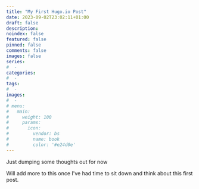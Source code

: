 ```yaml
---
title: "My First Hugo.io Post"
date: 2023-09-02T23:02:11+01:00
draft: false
description:
noindex: false
featured: false
pinned: false
comments: false
images: false
series:
#  -
categories:
#  -
tags:
#  -
images:
#  -
# menu:
#   main:
#     weight: 100
#     params:
#       icon:
#         vendor: bs
#         name: book
#         color: '#e24d0e'
---
```


Just dumping some thoughts out for now

<!--more-->
Will add more to this once I've had time to sit down and think about this first post.

<!-- ![External Example](https://thumbnails.production.thenounproject.com/m7movu-7I8zOyGZHzsqcJSZ6aBA=/fit-in/1000x1000/photos.production.thenounproject.com/photos/A3587720-549F-48A9-9B6B-A3BBBF2CB4B5.jpg)

## Raw code file from GitHub
{{< ghcode file="https://raw.githubusercontent.com/gohugoio/hugo/master/commands/env.go" >}}

## Markdown from GitHub
{{< ghcode file="https://raw.githubusercontent.com/gohugoio/hugo/master/README.md" render=false >}} -->